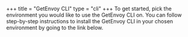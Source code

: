 +++
title = "GetEnvoy CLI"
type = "cli"
+++
To get started, pick the environment you would like to use the GetEnvoy CLI on.
You can follow step-by-step instructions to install the GetEnvoy CLI in your chosen environment by going to the link below.

